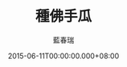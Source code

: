 ---
issue: 125
title: 種佛手瓜
author: 藍春瑞
date: 2015-06-11T00:00:00.000+08:00
topic: 文史
difficulty: 2
wikidata: Q98095480
wikidata_link: https://www.wikidata.org/wiki/Q98095480
---